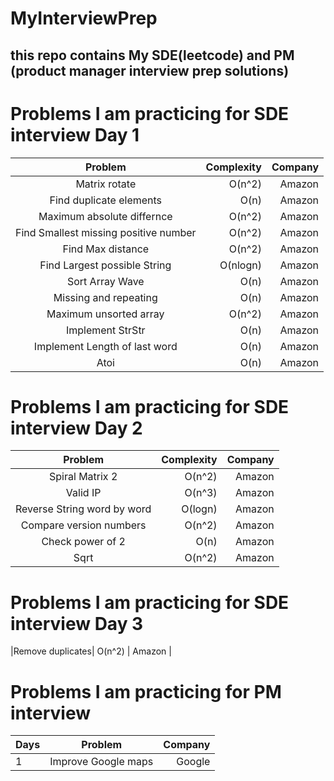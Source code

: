 # MyInterviewPrep
## this repo contains My SDE(leetcode) and PM (product manager interview prep solutions)

# Problems I am practicing for SDE interview Day 1

|  Problem  | Complexity | Company |
|:--------:|------:|------:|
|Matrix rotate | O(n^2) | Amazon |
|Find duplicate elements | O(n) | Amazon |
|Maximum absolute differnce | O(n^2) | Amazon |
|Find Smallest missing positive number | O(n^2) | Amazon |
|Find Max distance | O(n^2) | Amazon |
|Find Largest possible String | O(nlogn) | Amazon |
|Sort Array Wave | O(n) | Amazon |
|Missing and repeating | O(n) | Amazon |
|Maximum unsorted array | O(n^2) | Amazon |
|Implement StrStr | O(n) | Amazon |
|Implement Length of last word | O(n) | Amazon |
|Atoi | O(n) | Amazon |

# Problems I am practicing for SDE interview Day 2

|  Problem  | Complexity | Company |
|:--------:|------:|------:|
|Spiral Matrix 2 | O(n^2) | Amazon |
|Valid IP | O(n^3) | Amazon |
|Reverse String word by word | O(logn) | Amazon |
|Compare version numbers | O(n^2) | Amazon |
|Check power of 2 | O(n) | Amazon |
|Sqrt| O(n^2) | Amazon |



# Problems I am practicing for SDE interview Day 3

|Remove duplicates| O(n^2) | Amazon |





# Problems I am practicing for PM interview 

| Days |  Problem  |  Company |
|:-----|:--------:|------:|
| 1  | Improve Google maps | Google |
